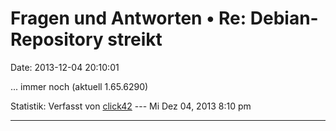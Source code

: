 Fragen und Antworten • Re: Debian-Repository streikt
====================================================

Date: 2013-12-04 20:10:01

\... immer noch (aktuell 1.65.6290)

Statistik: Verfasst von
[click42](http://forum.yacy-websuche.de/memberlist.php?mode=viewprofile&u=8808)
--- Mi Dez 04, 2013 8:10 pm

------------------------------------------------------------------------
